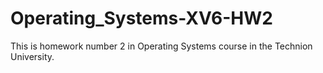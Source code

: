 # Operating_Systems-XV6-HW2
This is homework number 2 in Operating Systems course in the Technion University.
